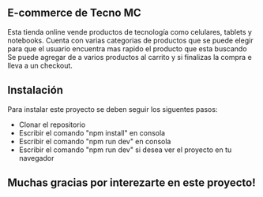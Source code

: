 ## E-commerce de Tecno MC

Esta tienda online vende productos de tecnología como celulares, tablets y notebooks.
Cuenta con varias categorias de productos que se puede elegir para que el usuario encuentra mas rapido el producto que esta buscando
Se puede agregar de a varios productos al carrito y si finalizas la compra e lleva a un checkout.

## Instalación

Para instalar este proyecto se deben seguir los siguentes pasos:

- Clonar el repositorio
- Escribir el comando "npm install" en consola
- Escribir el comando "npm run dev" en consola
- Escribir el comando "npm run dev" si desea ver el proyecto en tu navegador

## Muchas gracias por interezarte en este proyecto!